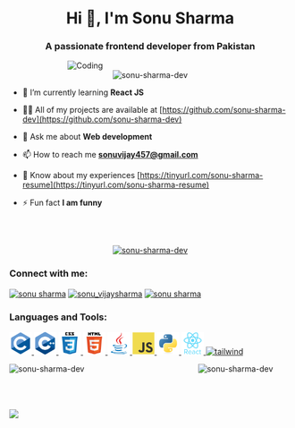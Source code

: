 <h1 align="center">Hi 👋, I'm Sonu Sharma</h1>
<h3 align="center">A passionate frontend developer from Pakistan</h3>
<img align="right" alt="Coding" width="400" src="https://cdn.dribbble.com/users/1162077/screenshots/3848914/programmer.gif">

<p align="center"> <img src="https://komarev.com/ghpvc/?username=sonu-sharma-dev&label=Profile%20views&color=0e75b6&style=flat" alt="sonu-sharma-dev" /> </p>

- 🌱 I’m currently learning **React JS**

- 👨‍💻 All of my projects are available at [https://github.com/sonu-sharma-dev](https://github.com/sonu-sharma-dev)

- 💬 Ask me about **Web development**

- 📫 How to reach me **sonuvijay457@gmail.com**

- 📄 Know about my experiences [https://tinyurl.com/sonu-sharma-resume](https://tinyurl.com/sonu-sharma-resume)

- ⚡ Fun fact **I am funny**
<br>
<br>

<p align="center"> <a href="https://github.com/ryo-ma/github-profile-trophy"><img src="https://github-profile-trophy.vercel.app/?username=sonu-sharma-dev" alt="sonu-sharma-dev" /></a> </p>
<h3 align="left">Connect with me:</h3>
<p align="left">
<a href="https://linkedin.com/in/sonu sharma" target="blank"><img align="center" src="https://raw.githubusercontent.com/rahuldkjain/github-profile-readme-generator/master/src/images/icons/Social/linked-in-alt.svg" alt="sonu sharma" height="30" width="40" /></a>
<a href="https://instagram.com/sonu_vijaysharma" target="blank"><img align="center" src="https://raw.githubusercontent.com/rahuldkjain/github-profile-readme-generator/master/src/images/icons/Social/instagram.svg" alt="sonu_vijaysharma" height="30" width="40" /></a>
<a href="https://www.hackerrank.com/sonu sharma" target="blank"><img align="center" src="https://raw.githubusercontent.com/rahuldkjain/github-profile-readme-generator/master/src/images/icons/Social/hackerrank.svg" alt="sonu sharma" height="30" width="40" /></a>
</p>

<h3 align="left">Languages and Tools:</h3>
<p align="left"> <a href="https://www.cprogramming.com/" target="_blank" rel="noreferrer"> <img src="https://raw.githubusercontent.com/devicons/devicon/master/icons/c/c-original.svg" alt="c" width="40" height="40"/> </a> <a href="https://www.w3schools.com/cpp/" target="_blank" rel="noreferrer"> <img src="https://raw.githubusercontent.com/devicons/devicon/master/icons/cplusplus/cplusplus-original.svg" alt="cplusplus" width="40" height="40"/> </a> <a href="https://www.w3schools.com/css/" target="_blank" rel="noreferrer"> <img src="https://raw.githubusercontent.com/devicons/devicon/master/icons/css3/css3-original-wordmark.svg" alt="css3" width="40" height="40"/> </a> <a href="https://www.w3.org/html/" target="_blank" rel="noreferrer"> <img src="https://raw.githubusercontent.com/devicons/devicon/master/icons/html5/html5-original-wordmark.svg" alt="html5" width="40" height="40"/> </a> <a href="https://www.java.com" target="_blank" rel="noreferrer"> <img src="https://raw.githubusercontent.com/devicons/devicon/master/icons/java/java-original.svg" alt="java" width="40" height="40"/> </a> <a href="https://developer.mozilla.org/en-US/docs/Web/JavaScript" target="_blank" rel="noreferrer"> <img src="https://raw.githubusercontent.com/devicons/devicon/master/icons/javascript/javascript-original.svg" alt="javascript" width="40" height="40"/> </a> <a href="https://www.python.org" target="_blank" rel="noreferrer"> <img src="https://raw.githubusercontent.com/devicons/devicon/master/icons/python/python-original.svg" alt="python" width="40" height="40"/> </a> <a href="https://reactjs.org/" target="_blank" rel="noreferrer"> <img src="https://raw.githubusercontent.com/devicons/devicon/master/icons/react/react-original-wordmark.svg" alt="react" width="40" height="40"/> </a> <a href="https://tailwindcss.com/" target="_blank" rel="noreferrer"> <img src="https://www.vectorlogo.zone/logos/tailwindcss/tailwindcss-icon.svg" alt="tailwind" width="40" height="40"/> </a> </p>

<p><img align="left" width="30%" src="https://github-readme-stats.vercel.app/api/top-langs?username=sonu-sharma-dev&show_icons=true&locale=en&layout=compact" alt="sonu-sharma-dev" /></p>

<p><img align="right" width="33%" src="https://github-readme-stats.vercel.app/api?username=sonu-sharma-dev&show_icons=true&locale=en" alt="sonu-sharma-dev" /></p>

<br>
<br>
<br>
  <img align="center" width="40%" style="margin-top:30px;" src="https://github-readme-streak-stats.herokuapp.com/?user=sonu-sharma-dev&show_icons=true&theme=radical"/>

